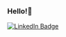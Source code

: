 ### Hello!👋

  <a href="https://www.linkedin.com/in/lysanne-pinto-3a8a7a106/">
    <img src="https://img.shields.io/badge/LinkedIn-blue?style=for-the-badge&logo=linkedin&logoColor=white" alt="LinkedIn Badge"/>
  </a>

<!--
**lysannep/lysannep** is a ✨ _special_ ✨ repository because its `README.md` (this file) appears on your GitHub profile.

Here are some ideas to get you started:

- 🔭 I’m currently working on ...
- 🌱 I’m currently learning ...
- 👯 I’m looking to collaborate on ...
- 🤔 I’m looking for help with ...
- 💬 Ask me about ...
- 📫 How to reach me: ...
- 😄 Pronouns: ...
- ⚡ Fun fact: ...
-->
